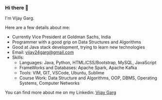 ### Hi there 👋

I'm Vijay Garg.

Here are a few details about me:
- Currently Vice President at Goldman Sachs, India
- Programmer with a good grip on Data Structures and Algorithms
- Good at Java stack development, trying to learn new technologies
- Email: vijay24garg@gmail.com
- Skills:
  - Languages: Java, Python, HTML/CSS/Bootstrap, MySQL, JavaScript
  - FrameWorks and Databases: Apache Spark, Apache Kafka
  - Tools: VIM, GIT, VSCode, Ubuntu, Sublime
  - Course Work: Data Structure and Algorithms, OOP, DBMS, Operating Systems, Computer Networks

You can find more about me on my Linkedin: [Vijay Garg](www.linkedin.com/in/vijgarg)

<!---
garvij/garvij is a ✨ special ✨ repository because its `README.md` (this file) appears on your GitHub profile.
You can click the Preview link to take a look at your changes.
--->

